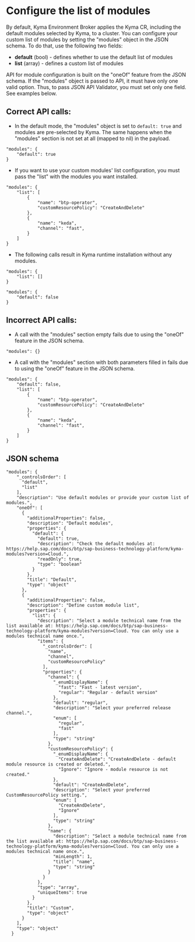 # Configure the list of modules

By default, Kyma Environment Broker applies the Kyma CR, including the default modules selected by Kyma, to a cluster.
You can configure your custom list of modules by setting the "modules" object in the JSON schema.
To do that, use the following two fields:
- **default** (bool) - defines whether to use the default list of modules
- **list** (array) - defines a custom list of modules

API for module configuration is built on the "oneOf" feature from the JSON schema. If the "modules" object is passed to API, it must have only one valid option. Thus, to pass JSON API Validator, you must set only one field. See examples below.

## Correct API calls:

- In the default mode, the "modules" object is set to `default: true` and modules are pre-selected by Kyma. The same happens when the "modules" section is not set at all (mapped to nil) in the payload.

```
"modules": {
    "default": true
}
```

- If you want to use your custom modules' list configuration, you must pass the "list" with the modules you want installed.

```
"modules": {
    "list": [
        {
            "name": "btp-operator",
            "customResourcePolicy": "CreateAndDelete"
        },
        {
            "name": "keda",
            "channel": "fast",
        }
    ]
}
```

- The following calls result in Kyma runtime installation without any modules.

```
"modules": {
    "list": []
}
```

```
"modules": {
    "default": false
}
```

## Incorrect API calls:

- A call with the "modules" section empty fails due to using the "oneOf" feature in the JSON schema.

```
"modules": {}
```

- A call with the "modules" section with both parameters filled in fails due to using the "oneOf" feature in the JSON schema.

```
"modules": {
    "default": false,
    "list": [
        {
            "name": "btp-operator",
            "customResourcePolicy": "CreateAndDelete"
        },
        {
            "name": "keda",
            "channel": "fast",
        }
    ]
}
```

##  JSON schema

```
"modules": {
    "_controlsOrder": [
      "default",
      "list"
    ],
    "description": "Use default modules or provide your custom list of modules.",
    "oneOf": [
      {
        "additionalProperties": false,
        "description": "Default modules",
        "properties": {
          "default": {
            "default": true,
            "description": "Check the default modules at: https://help.sap.com/docs/btp/sap-business-technology-platform/kyma-modules?version=Cloud.",
            "readOnly": true,
            "type": "boolean"
          }
        },
        "title": "Default",
        "type": "object"
      },
      {
        "additionalProperties": false,
        "description": "Define custom module list",
        "properties": {
          "list": {
            "description": "Select a module technical name from the list available at: https://help.sap.com/docs/btp/sap-business-technology-platform/kyma-modules?version=Cloud. You can only use a modules technical name once.",
            "items": {
              "_controlsOrder": [
                "name",
                "channel",
                "customResourcePolicy"
              ],
              "properties": {
                "channel": {
                  "_enumDisplayName": {
                    "fast": "Fast - latest version",
                    "regular": "Regular - default version"
                  },
                  "default": "regular",
                  "description": "Select your preferred release channel.",
                  "enum": [
                    "regular",
                    "fast"
                  ],
                  "type": "string"
                },
                "customResourcePolicy": {
                  "_enumDisplayName": {
                    "CreateAndDelete": "CreateAndDelete - default module resource is created or deleted.",
                    "Ignore": "Ignore - module resource is not created."
                  },
                  "default": "CreateAndDelete",
                  "description": "Select your preferred CustomResourcePolicy setting.",
                  "enum": [
                    "CreateAndDelete",
                    "Ignore"
                  ],
                  "type": "string"
                },
                "name": {
                  "description": "Select a module technical name from the list available at: https://help.sap.com/docs/btp/sap-business-technology-platform/kyma-modules?version=Cloud. You can only use a modules technical name once.",
                  "minLength": 1,
                  "title": "name",
                  "type": "string"
                }
              }
            },
            "type": "array",
            "uniqueItems": true
          }
        },
        "title": "Custom",
        "type": "object"
      }
    ],
    "type": "object"
  }
```
